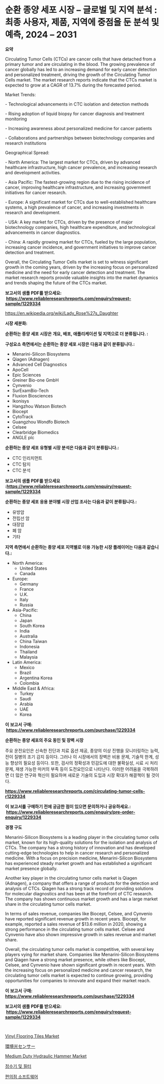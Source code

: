 <p><h1>순환 종양 세포 시장 – 글로벌 및 지역 분석 : 최종 사용자, 제품, 지역에 중점을 둔 분석 및 예측, 2024 – 2031</h1></p><p><strong>요약</strong></p>
<p><p>Circulating Tumor Cells (CTCs) are cancer cells that have detached from a primary tumor and are circulating in the blood. The growing prevalence of cancer globally has led to an increasing demand for early cancer detection and personalized treatment, driving the growth of the Circulating Tumor Cells market. The market research reports indicate that the CTCs market is expected to grow at a CAGR of 13.7% during the forecasted period.</p><p>Market Trends:</p><p>- Technological advancements in CTC isolation and detection methods</p><p>- Rising adoption of liquid biopsy for cancer diagnosis and treatment monitoring</p><p>- Increasing awareness about personalized medicine for cancer patients</p><p>- Collaborations and partnerships between biotechnology companies and research institutions</p><p>Geographical Spread:</p><p>- North America: The largest market for CTCs, driven by advanced healthcare infrastructure, high cancer prevalence, and increasing research and development activities.</p><p>- Asia Pacific: The fastest-growing region due to the rising incidence of cancer, improving healthcare infrastructure, and increasing government initiatives for cancer research.</p><p>- Europe: A significant market for CTCs due to well-established healthcare systems, a high prevalence of cancer, and increasing investments in research and development.</p><p>- USA: A key market for CTCs, driven by the presence of major biotechnology companies, high healthcare expenditure, and technological advancements in cancer diagnostics.</p><p>- China: A rapidly growing market for CTCs, fueled by the large population, increasing cancer incidence, and government initiatives to improve cancer detection and treatment.</p><p>Overall, the Circulating Tumor Cells market is set to witness significant growth in the coming years, driven by the increasing focus on personalized medicine and the need for early cancer detection and treatment. The market research reports provide valuable insights into the market dynamics and trends shaping the future of the CTCs market.</p></p>
<p><strong>보고서의 샘플 PDF를 받으세요: &nbsp;<a href="https://www.reliableresearchreports.com/enquiry/request-sample/1229334">https://www.reliableresearchreports.com/enquiry/request-sample/1229334</a></strong></p>
<p><a href="https://en.wikipedia.org/wiki/Lady_Rose%27s_Daughter">https://en.wikipedia.org/wiki/Lady_Rose%27s_Daughter</a></p>
<p><strong>시장 세분화:</strong></p>
<p><strong> 순환하는 종양 세포 시장은 개요, 배포, 애플리케이션 및 지역으로 더 분류됩니다. :</strong></p>
<p><strong>구성요소 측면에서는 순환하는 종양 세포 시장은 다음과 같이 분류됩니다.:</strong></p>
<p><ul><li>Menarini-Silicon Biosystems</li><li>Qiagen (Adnagen)</li><li>Advanced Cell Diagnostics</li><li>ApoCell</li><li>Epic Sciences</li><li>Greiner Bio-one GmbH</li><li>Cynvenio</li><li>SurExamBio-Tech</li><li>Fluxion Biosciences</li><li>Ikonisys</li><li>Hangzhou Watson Biotech</li><li>Biocept</li><li>CytoTrack</li><li>Guangzhou Wondfo Biotech</li><li>Celsee</li><li>Clearbridge Biomedics</li><li>ANGLE plc</li></ul></p>
<p><strong> 순환하는 종양 세포 유형별 시장 분석은 다음과 같이 분류됩니다.:</strong></p>
<p><ul><li>CTC 인리치먼트</li><li>CTC 탐지</li><li>CTC 분석</li></ul></p>
<p><strong>보고서의 샘플 PDF를 받으세요 :<a href="https://www.reliableresearchreports.com/enquiry/request-sample/1229334">https://www.reliableresearchreports.com/enquiry/request-sample/1229334</a></strong></p>
<p><strong> 순환하는 종양 세포 응용 분야별 시장 산업 조사는 다음과 같이 분류됩니다.:</strong></p>
<p><ul><li>유방암</li><li>전립선 암</li><li>대장암</li><li>폐 암</li><li>기타</li></ul></p>
<p><strong>지역 측면에서 순환하는 종양 세포 지역별로 이용 가능한 시장 플레이어는 다음과 같습니다.:</strong></p>
<p><ul>
    <li>
        North America:
        <ul>
            <li>United States</li>
            <li>Canada</li>
        </ul>
    </li>
    <li>
        Europe:
        <ul>
            <li>Germany</li>
            <li>France</li>
            <li>U.K.</li>
            <li>Italy</li>
            <li>Russia</li>
        </ul>
    </li>
    <li>
        Asia-Pacific:
        <ul>
            <li>China</li>
            <li>Japan</li>
            <li>South Korea</li>
            <li>India</li>
            <li>Australia</li>
            <li>China Taiwan</li>
            <li>Indonesia</li>
            <li>Thailand</li>
            <li>Malaysia</li>
        </ul>
    </li>
    <li>
        Latin America:
        <ul>
            <li>Mexico</li>
            <li>Brazil</li>
            <li>Argentina Korea</li>
            <li>Colombia</li>
        </ul>
    </li>
    <li>
        Middle East & Africa:
        <ul>
            <li>Turkey</li>
            <li>Saudi</li>
            <li>Arabia</li>
            <li>UAE</li>
            <li>Korea</li>
        </ul>
    </li>
    </ul></p>
<p><strong>이 보고서 구매: &nbsp;<a href="https://www.reliableresearchreports.com/purchase/1229334">https://www.reliableresearchreports.com/purchase/1229334</a></strong></p>
<p><strong>순환하는 종양 세포의 주요 동인 및 장벽 시장</strong></p>
<p><p>주요 운전요인은 신속한 진단과 치료 옵션 제공, 종양의 이상 진행을 모니터링하는 능력, 전이 질병의 조기 감지 등이다. 그러나 이 시장에서의 장벽은 비용 문제, 기술적 한계, 성능 향상의 필요성 등이다. 또한, 검사의 정확성과 민감도에 대한 불확실성, 시료 시 처리 문제, 재생 가능한 마커의 부족 등이 도전요인으로 나타난다. 이러한 어려움을 극복하려면 더 많은 연구와 혁신이 필요하며 새로운 기술의 도입과 시장 확대가 해결책이 될 것이다.</p></p>
<p><strong><a href="https://www.reliableresearchreports.com/circulating-tumor-cells-r1229334">https://www.reliableresearchreports.com/circulating-tumor-cells-r1229334</a></strong></p>
<p><strong>이 보고서를 구매하기 전에 궁금한 점이 있으면 문의하거나 공유하세요.: &nbsp;<a href="https://www.reliableresearchreports.com/enquiry/pre-order-enquiry/1229334">https://www.reliableresearchreports.com/enquiry/pre-order-enquiry/1229334</a></strong></p>
<p><strong>경쟁 구도</strong></p>
<p><p>Menarini-Silicon Biosystems is a leading player in the circulating tumor cells market, known for its high-quality solutions for the isolation and analysis of CTCs. The company has a strong history of innovation and has developed cutting-edge technologies to help in cancer research and personalized medicine. With a focus on precision medicine, Menarini-Silicon Biosystems has experienced steady market growth and has established a significant market presence globally.</p><p>Another key player in the circulating tumor cells market is Qiagen (Adnagen), a company that offers a range of products for the detection and analysis of CTCs. Qiagen has a strong track record of providing solutions for molecular diagnostics and has been at the forefront of CTC research. The company has shown continuous market growth and has a large market share in the circulating tumor cells market.</p><p>In terms of sales revenue, companies like Biocept, Celsee, and Cynvenio have reported significant revenue growth in recent years. Biocept, for example, reported a sales revenue of $13.6 million in 2020, showing a strong performance in the circulating tumor cells market. Celsee and Cynvenio have also shown impressive growth in sales revenue and market share.</p><p>Overall, the circulating tumor cells market is competitive, with several key players vying for market share. Companies like Menarini-Silicon Biosystems and Qiagen have a strong market presence, while others like Biocept, Celsee, and Cynvenio have shown significant growth in recent years. With the increasing focus on personalized medicine and cancer research, the circulating tumor cells market is expected to continue growing, providing opportunities for companies to innovate and expand their market reach.</p></p>
<p><strong>이 보고서 구매: &nbsp; <a href="https://www.reliableresearchreports.com/purchase/1229334">https://www.reliableresearchreports.com/purchase/1229334</a></strong></p>
<p><strong>보고서의 샘플 PDF를 받으세요: &nbsp;<a href="https://www.reliableresearchreports.com/enquiry/request-sample/1229334">https://www.reliableresearchreports.com/enquiry/request-sample/1229334</a></strong><strong></strong></p>
<p>&nbsp;</p>
<p><p><a href="https://medium.com/@liam.mcgrath5645/vinyl-flooring-tiles-market-global-market-insights-and-sales-trends-2024-to-2031-eabb4b48f805">Vinyl Flooring Tiles Market</a></p><p><a href="https://medium.com/@ridleydamion/2024%E5%B9%B4%E3%81%8B%E3%82%892031%E5%B9%B4%E3%81%BE%E3%81%A7%E3%81%AE%E6%9C%9F%E9%96%93%E3%81%AB-%E3%82%B0%E3%83%AD%E3%83%BC%E3%83%90%E3%83%AB%E7%92%B0%E5%A2%83%E5%85%89%E3%82%BB%E3%83%B3%E3%82%B5%E3%83%BC%E3%81%AE%E5%B8%82%E5%A0%B4%E3%82%B7%E3%82%A7%E3%82%A2%E3%81%A8%E6%88%90%E9%95%B7%E6%A9%9F%E4%BC%9A%E3%81%8C%E6%8B%A1%E5%A4%A7%E3%81%97-%E5%B8%82%E5%A0%B4%E8%A6%8F%E6%A8%A1%E3%81%AF%E5%B9%B4%E9%96%935-4-%E3%81%AEcagr%E3%81%A7%E6%88%90%E9%95%B7%E3%81%97%E3%81%A6%E3%81%84%E3%81%BE%E3%81%99-c912dbd8d33b">環境光センサー</a></p><p><a href="https://issuu.com/reportprime-2/docs/medium-duty-hydraulic-hammer-market-size-2030.pptx">Medium Duty Hydraulic Hammer Market</a></p><p><a href="https://medium.com/@joshuapierce88/2024%EB%85%84%EB%B6%80%ED%84%B0-2031%EB%85%84%EA%B9%8C%EC%A7%80%EC%9D%98-%EB%AF%B8%EB%9E%98-%EC%A0%84%EB%A7%9D%EA%B3%BC-%EC%8B%A0%ED%9D%A5-%ED%8A%B8%EB%A0%8C%EB%93%9C%EB%A5%BC-%EA%B0%96%EB%8A%94-%EC%A0%95%EC%88%98%EA%B8%B0-%EB%B0%8F-%ED%95%84%ED%84%B0-%EC%8B%9C%EC%9E%A5-55b1443b363c">정수기 및 필터</a></p><p><a href="https://github.com/sougarounis/Market-Research-Report-List-5/blob/main/591066865396.md">편의점 소프트웨어</a></p></p>